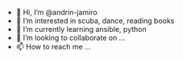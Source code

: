 - 👋 Hi, I’m @andrin-jamiro
- 👀 I’m interested in scuba, dance, reading books
- 🌱 I’m currently learning ansible, python
- 💞️ I’m looking to collaborate on ...
- 📫 How to reach me ...

<!---
andrin-jamiro/andrin-jamiro is a ✨ special ✨ repository because its `README.md` (this file) appears on your GitHub profile.
You can click the Preview link to take a look at your changes.
--->
